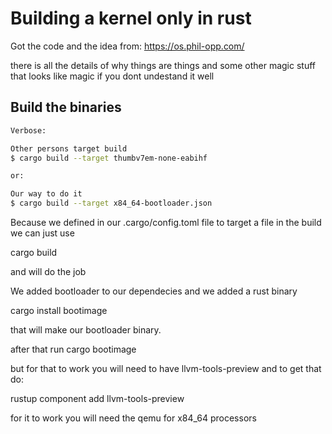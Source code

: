 # Building a kernel only in rust

Got the code and the idea from: https://os.phil-opp.com/ 

there is all the details of why things are things and some other magic stuff that looks like magic if you dont undestand it well


## Build the binaries

```bash
Verbose:

Other persons target build
$ cargo build --target thumbv7em-none-eabihf

or:

Our way to do it
$ cargo build --target x84_64-bootloader.json
```

Because we defined in our .cargo/config.toml file to target a file in the build we can just use

cargo build

and will do the job


We added bootloader to our dependecies and we added a rust binary

cargo install bootimage 

that will make our bootloader binary.

after that run cargo bootimage

but for that to work you will need to have llvm-tools-preview and to get that do:

rustup component add llvm-tools-preview


for it to work you will need the qemu for x84_64 processors
